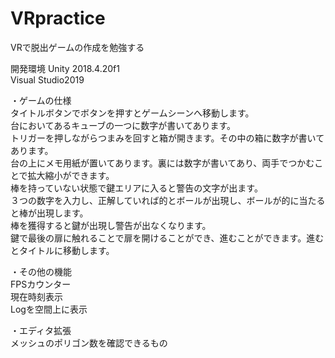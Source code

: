# VRpractice
VRで脱出ゲームの作成を勉強する

開発環境
Unity 2018.4.20f1  
Visual Studio2019  

・ゲームの仕様  
タイトルボタンでボタンを押すとゲームシーンへ移動します。  
台においてあるキューブの一つに数字が書いてあります。  
トリガーを押しながらつまみを回すと箱が開きます。その中の箱に数字が書いてあります。  
台の上にメモ用紙が置いてあります。裏には数字が書いてあり、両手でつかむことで拡大縮小ができます。  
棒を持っていない状態で鍵エリアに入ると警告の文字が出ます。  
３つの数字を入力し、正解していれば的とボールが出現し、ボールが的に当たると棒が出現します。  
棒を獲得すると鍵が出現し警告が出なくなります。  
鍵で最後の扉に触れることで扉を開けることができ、進むことができます。進むとタイトルに移動します。  

・その他の機能  
FPSカウンター  
現在時刻表示  
Logを空間上に表示  

・エディタ拡張  
メッシュのポリゴン数を確認できるもの  

